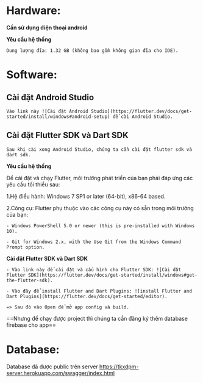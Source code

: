 # Hardware: 
**Cần sử dụng điện thoại android**

**Yêu cầu hệ thống**

	Dung lượng đĩa: 1.32 GB (không bao gồm không gian đĩa cho IDE).

# Software:

## Cài đặt Android Studio 

 	Vào link này ![Cài đặt Android Studio](https://flutter.dev/docs/get-started/install/windows#android-setup) để cài Android Studio.

## Cài đặt Flutter SDK và Dart SDK

 	Sau khi cài xong Android Studio, chúng ta cần cài đặt flutter sdk và dart sdk.
	  
**Yêu cầu hệ thống**
	  
Để cài đặt và chạy Flutter, môi trường phát triển của bạn phải đáp ứng các yêu cầu tối thiểu sau:

  	  
1.Hệ điều hành: Windows 7 SP1 or later (64-bit), x86-64 based.
	  
2.Công cụ: Flutter phụ thuộc vào các công cụ này có sẵn trong môi trường của bạn:
	  
	- Windows PowerShell 5.0 or newer (this is pre-installed with Windows 10).
	  
	- Git for Windows 2.x, with the Use Git from the Windows Command Prompt option.

**Cài đặt Flutter SDK và Dart SDK**

	- Vào link này để cài đặt và cấu hình cho Flutter SDK: ![Cài đặt Flutter SDK](https://flutter.dev/docs/get-started/install/windows#get-the-flutter-sdk).

	- Vào đây để install Flutter and Dart Plugins: ![install Flutter and Dart Plugins](https://flutter.dev/docs/get-started/editor).

	=> Sau đó vào Open để mở app config và build.

==Nhưng để chạy được project thì chúng ta cần đăng ký thêm database firebase cho app==

# Database:

Database đã được public 
trên server https://tkxdpm-server.herokuapp.com/swagger/index.html





